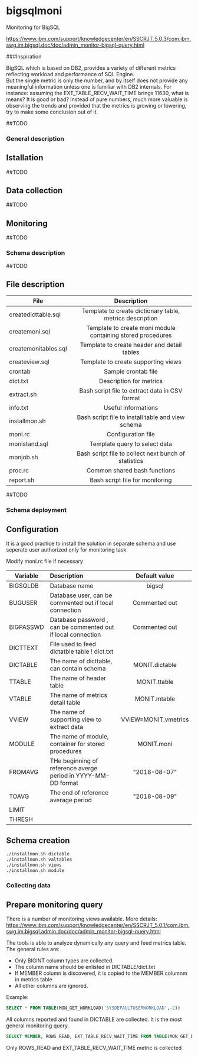 # bigsqlmoni

Monitoring for BigSQL

https://www.ibm.com/support/knowledgecenter/en/SSCRJT_5.0.3/com.ibm.swg.im.bigsql.doc/doc/admin_monitor-bigsql-query.html

###Inspiration

BigSQL which is based on DB2, provides a variety of different metrics reflecting workload and performance of SQL Engine.  
But the single metric is only the number, and by itself does not provide any meaningful information unless one is familiar with DB2
internals. For instance: assuming the EXT_TABLE_RECV_WAIT_TIME brings 11630, what is means? It is good or bad?
Instead of pure numbers, much more valuable is observing the trends and provided that the metrics is growing or lowering, try to make 
some conclusion out of it.

##TODO

### General description
## Istallation
##TODO
## Data collection
##TODO
## Monitoring
##TODO

### Schema description

##TODO

## File description

| File        | Description
| ------------- |:-------------:|
| createdicttable.sql | Template to create dictionary table, metrics description |
| createmoni.sql | Template to create moni module containing stored procedures |
| createmonitables.sql | Template to create header and detail tables |
| createview.sql | Template to create supporting views |
| crontab | Sample crontab file |
| dict.txt | Description for metrics |
| extract.sh | Bash script file to extract data in CSV format |
| info.txt | Useful informations |
| installmon.sh | Bash script file to install table and view schema |
| moni.rc | Configuration file |
| monistand.sql | Template query to select data |
| monjob.sh | Bash script file to collect next bunch of statistics 
| proc.rc | Common shared bash functions
| report.sh | Bash script file for monitoring

##TODO

### Schema deployment

## Configuration

It is a good practice to install the solution in separate schema and use seperate user authorized only for monitoring task.

Modify moni.rc file if necessary

| Variable | Description | Default value
| --------- |:---------------|:---------:|
| BIGSQLDB | Database name | bigsql |
| BUGUSER  | Database user, can be commented out if local connection | Commented out
| BIGPASSWD | Database password , can be commented out if local connection | Commented out
| DICTTEXT | File used to feed dictatble table ! dict.txt
| DICTABLE | The name of dicttable, can contain schema | MONIT.dictable
| TTABLE | The name of header table | MONIT.ttable
| VTABLE | The name of metrics detail table | MONIT.mtable
| VVIEW | The name of supporting view to extract data | VVIEW=MONIT.vmetrics
| MODULE | The name of module, container for stored procedures | MONIT.moni
| FROMAVG | THe beginning of reference averge period in YYYY-MM-DD format | "2018-08-07"
| TOAVG | The end of reference average period | "2018-08-09"
| LIMIT | |
| THRESH | |

## Schema creation

```bash
./installmon.sh dictable
./installmon.sh valtables
./installmon.sh views
./installmon.sh module
```
### Collecting data

## Prepare monitoring query

There is a number of monitoring views available. More details: https://www.ibm.com/support/knowledgecenter/en/SSCRJT_5.0.1/com.ibm.swg.im.bigsql.admin.doc/doc/admin_monitor-bigsql-query.html

The tools is able to analyze dynamically any query and feed metrics table. The general rules are:
* Only BIGINT column types are collected.
* The column name should be enlisted in DICTABLE/dict.txt
* If MEMBER column is discovered, it is copied to the MEMBER columnm in metrics table
* All other columns are ignored.

Example:
```sql
SELECT * FROM TABLE(MON_GET_WORKLOAD('SYSDEFAULTUSERWORKLOAD',-2))
```
All columns reported and found in DICTABLE are collected. It is the most general monitoring query.
```sql
SELECT MEMBER, ROWS_READ, EXT_TABLE_RECV_WAIT_TIME FROM TABLE(MON_GET_DATABASE( -2)) order by MEMBER
```
Only ROWS_READ and EXT_TABLE_RECV_WAIT_TIME metric is collected



